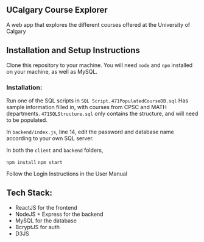 ## UCalgary Course Explorer

A web app that explores the different courses offered at the University of Calgary

## Installation and Setup Instructions

Clone this repository to your machine. 
You will need `node` and `npm` installed on your machine, as well as MySQL. 

### Installation:

Run one of the SQL scripts in `SQL Script`. 
`471PopulatedCourseDB.sql` Has sample information filled in, with courses from CPSC and MATH departments. `471SQLStructure.sql` only contains the structure, and will need to be populated.

In `backend/index.js`, line 14, edit the password and database name according to your own SQL server.

In both the `client` and `backend` folders,

`npm install`
`npm start`

Follow the Login Instructions in the User Manual

## Tech Stack:

* ReactJS for the frontend
* NodeJS + Express for the backend
* MySQL for the database
* BcryptJS for auth
* D3JS
